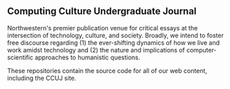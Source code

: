 ## Computing Culture Undergraduate Journal

Northwestern's premier publication venue for critical essays at the intersection of technology, culture, and society. Broadly, we intend to foster free discourse regarding (1) the ever-shifting dynamics of how we live and work amidst technology and (2) the nature and implications of computer-scientific approaches to humanistic questions.

These repositories contain the source code for all of our web content, including the CCUJ site.
